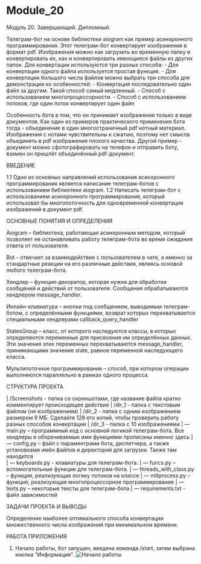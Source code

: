 # Module_20
Модуль 20. Завершающий. Дипломный.

Телеграм-бот на основе библиотеки aiogram как пример асинхронного программирования.
Этот телеграм-бот конвертирует изображения в формат pdf. Изображения можно как загрузить во временную папку и конвертировать их,
как и конвертировать имеющиеся файлы из других папок.
Для конвертации используются три разных способа:
    - Для конвертации одного файла используется простая функция.
    - Для конвертации большого числа файлов можно выбрать три способа для демонстрации их особенностей:
        - Конвертация последовательно один файл за другим. Такой способ самый медленный.
        - Способ с использованием многопроцессорности.
        - Способ с использованием потоков, где один поток конвертирует один файл

Особенность бота в том, что он принимает изображения только в виде документов.
Как один из примеров практического применения бота тогда - объединение в один многостраничный pdf нотный материал.
Изображения с нотами чувствительны к сжатию, поэтому нет смысла объединять в pdf изображения плохого качества.
Другой пример - документ можно сфотографировать на телефон и отправить боту, взамен он пришлёт объединённый pdf-документ.


ВВЕДЕНИЕ

1.1 Одно из основных направлений использования асинхронного программирования является написание телеграм-ботов с использованием библиотеки aiogram.
1.2 Написать телеграм-бот с использованием асинхронного программирования, который использовал бы многопоточность для одновременной конвертации изображений в документ pdf.



ОСНОВНЫЕ ПОНЯТИЯ И ОПРЕДЕЛЕНИЯ

Aiogram – библиотека, работающая асинхронным методом, который позволяет не останавливать работу телеграм-бота во время ожидания ответа от пользователя.

Bot -  отвечает за взаимодействие с пользователем в чате, а именно за стандартные реакции на его различные действия, являясь основой любого телеграм-бота.

Хендлер – функция-декоратор, которая нужна для обработки сообщений и действий от пользователя. Сообщения обрабатываются хендлером message_handler.

Инлайн-клавиатура – кнопки под сообщением, выводимым телеграм-ботом, с определёнными функциями, возврат которых перехватывается специальными хендлерами callback_query_handler


StatesGroup – класс, от которого наследуются классы, в которых определяются переменные для присвоения им определённых данных. Эти значения этих переменных перехватываются message_handler, принимающими значение state, равное переменной наследующего класса.

Мультипоточное программирование – способ, при котором операции выполняются параллельно в рамках одного процесса.


СТРУКТУРА ПРОЕКТА

| /Screenshots - папка со скриншотами, где название файла кратко комментирует происходящее действие
| /dir_1 - папка с текстовым файлом (не изображением)
| /dir_2 - папка с одним изображением размером 9 МБ. Сделайте 128 его копий, чтобы проверить работу разных способов конвертации
| /dir_3 - папка с 10 изображениями
| — main.py – программный код с основной логикой телеграм-бота. Все хендлеры и оборачиваемые ими функциями прописаны именно здесь
| — config.py – файл с параментрами бота, диспетчера, а также установками имён файлов и директорий для загрузки. Также там находится  
| — keyboards.py - клавиатуры для телеграм-бота.
| — funcs.py – вспомогательные функции для телеграм-бота.
| — threads_with_class.py – функция, реализующая логику потоков на классе
| — mltprocess.py – функция, реализующая многопроцессорное программирование
| — texts.py – некоторые тексты для телеграм-бота
| — requirements.txt - файл зависимостей


ЗАДАЧИ ПРОЕКТА И ВЫВОДЫ

Определение наиболее оптимального способа конвертации множественного числа изображений при минимальном времени.

РАБОТА ПРИЛОЖЕНИЯ
1. Начало работы, бот запущен, введена команда /start, затем выбрана кнопка "Информация". 
![Начало работы](https://github.com/user-attachments/assets/2d4544b7-5d7c-441f-a046-df274aed02de)

